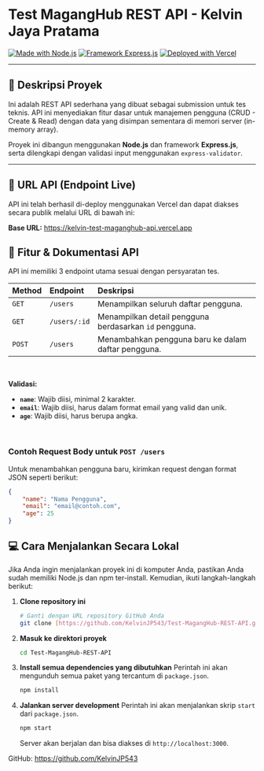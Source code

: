 # Test MagangHub REST API - Kelvin Jaya Pratama

[![Made with Node.js](https://img.shields.io/badge/Node.js-339933?style=for-the-badge&logo=nodedotjs&logoColor=white)](https://nodejs.org/)
[![Framework Express.js](https://img.shields.io/badge/Express.js-000000?style=for-the-badge&logo=express&logoColor=white)](https://expressjs.com/)
[![Deployed with Vercel](https://img.shields.io/badge/Vercel-000000?style=for-the-badge&logo=vercel&logoColor=white)](https://vercel.com/)

---

## 📝 Deskripsi Proyek

Ini adalah REST API sederhana yang dibuat sebagai submission untuk tes teknis. API ini menyediakan fitur dasar untuk manajemen pengguna (CRUD - Create & Read) dengan data yang disimpan sementara di memori server (in-memory array).

Proyek ini dibangun menggunakan **Node.js** dan framework **Express.js**, serta dilengkapi dengan validasi input menggunakan `express-validator`.

---

## 🚀 URL API (Endpoint Live)

API ini telah berhasil di-deploy menggunakan Vercel dan dapat diakses secara publik melalui URL di bawah ini:

**Base URL:**
https://kelvin-test-maganghub-api.vercel.app

## 📖 Fitur & Dokumentasi API

API ini memiliki 3 endpoint utama sesuai dengan persyaratan tes.

| Method | Endpoint | Deskripsi |
| :--- | :--- | :--- |
| `GET` | `/users` | Menampilkan seluruh daftar pengguna. |
| `GET` | `/users/:id` | Menampilkan detail pengguna berdasarkan `id` pengguna. |
| `POST` | `/users` | Menambahkan pengguna baru ke dalam daftar pengguna. |

<br>

**Validasi:**
* **`name`**: Wajib diisi, minimal 2 karakter.
* **`email`**: Wajib diisi, harus dalam format email yang valid dan unik.
* **`age`**: Wajib diisi, harus berupa angka.

<br>

### Contoh Request Body untuk `POST /users`

Untuk menambahkan pengguna baru, kirimkan request dengan format JSON seperti berikut:

```json
{
    "name": "Nama Pengguna",
    "email": "email@contoh.com",
    "age": 25
}
```


## 💻 Cara Menjalankan Secara Lokal

Jika Anda ingin menjalankan proyek ini di komputer Anda, pastikan Anda sudah memiliki Node.js dan npm ter-install. Kemudian, ikuti langkah-langkah berikut:

1.  **Clone repository ini**
    ```bash
    # Ganti dengan URL repository GitHub Anda
    git clone [https://github.com/KelvinJP543/Test-MagangHub-REST-API.git](https://github.com/KelvinJP543/Test-MagangHub-REST-API.git)
    ```

2.  **Masuk ke direktori proyek**
    ```bash
    cd Test-MagangHub-REST-API
    ```

3.  **Install semua dependencies yang dibutuhkan**
    Perintah ini akan mengunduh semua paket yang tercantum di `package.json`.
    ```bash
    npm install
    ```

4.  **Jalankan server development**
    Perintah ini akan menjalankan skrip `start` dari `package.json`.
    ```bash
    npm start
    ```

    Server akan berjalan dan bisa diakses di `http://localhost:3000`.

GitHub: https://github.com/KelvinJP543


